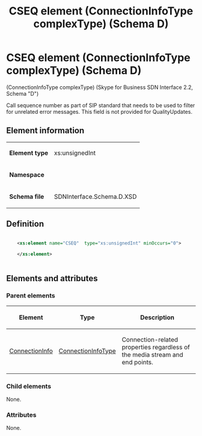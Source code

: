 ﻿---
title: CSEQ element (ConnectionInfoType complexType) (Schema D)
description: Describes the Schema D iteration of the CSEQ element (ConnectionInfoTypo complexType) and provides the element's definition and element information.
TOCTitle: CSEQ element
ms:assetid: 1f77eda5-0bee-f83b-9576-a6ea8187bafe
ms:mtpsurl: https://msdn.microsoft.com/library/Mt149464(v=office.16)
ms:contentKeyID: 65855411
ms.date: 08/24/2015
mtps_version: v=office.16
dev_langs: 
- xml
---

# CSEQ element (ConnectionInfoType complexType) (Schema D)

(ConnectionInfoType complexType) (Skype for Business SDN Interface 2.2, Schema "D")

Call sequence number as part of SIP standard that needs to be used to filter for unrelated error messages. This field is not provided for QualityUpdates.  

## Element information

<table>
<colgroup>
<col />
<col />
</colgroup>
<tbody>
<tr class="odd">
<td><p><strong>Element type</strong></p></td>
<td><p>xs:unsignedInt</p></td>
</tr>
<tr class="even">
<td><p><strong>Namespace</strong></p></td>
<td><p></p></td>
</tr>
<tr class="odd">
<td><p><strong>Schema file</strong></p></td>
<td><p>SDNInterface.Schema.D.XSD</p></td>
</tr>
</tbody>
</table>


## Definition

```xml

    <xs:element name="CSEQ"  type="xs:unsignedInt" minOccurs="0">
    
    </xs:element>
  
```

## Elements and attributes

### Parent elements

<table>
<colgroup>
<col />
<col />
<col />
</colgroup>
<thead>
<tr class="header">
<th><p>Element</p></th>
<th><p>Type</p></th>
<th><p>Description</p></th>
</tr>
</thead>
<tbody>
<tr class="odd">
<td><p><a href="connectioninfo-element-messagetype-complextype-skype-for-business-sdn-interface-2-2-schema-d.md">ConnectionInfo</a></p></td>
<td><p><a href="connectioninfotype-complextype-skype-for-business-sdn-interface-2-2-schema-d.md">ConnectionInfoType</a></p></td>
<td><p>Connection-related properties regardless of the media stream and end points.</p></td>
</tr>
</tbody>
</table>


### Child elements

None.

### Attributes

None.

